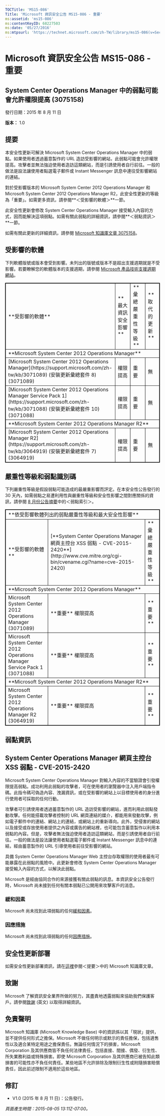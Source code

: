 ```yaml
---
TOCTitle: 'MS15-086'
Title: 'Microsoft 資訊安全公告 MS15-086 - 重要'
ms:assetid: 'ms15-086'
ms:contentKeyID: 68227503
ms:date: '05/27/2016'
ms:mtpsurl: 'https://technet.microsoft.com/zh-TW/library/ms15-086(v=Security.10)'
---
```


Microsoft 資訊安全公告 MS15-086 - 重要
======================================

System Center Operations Manager 中的弱點可能會允許權限提高 (3075158)
---------------------------------------------------------------------

發行日期：2015 年 8 月 11 日

**版本：** 1.0

提要
----

本安全性更新可解決 Microsoft System Center Operations Manager 中的弱點。如果使用者透過蓄意製作的 URL 造訪受影響的網站，此弱點可能會允許權限提高。攻擊者並無法強迫使用者造訪這類網站，而是引誘使用者自行前往。一般的做法是設法讓使用者點選電子郵件或 Instant Messenger 訊息中連往受影響網站的連結。

對於受影響版本的 Microsoft System Center 2012 Operations Manager 和 Microsoft System Center 2012 Operations Manager R2，此安全性更新的等級為「重要」。如需更多資訊，請參閱**＜受影響的軟體＞**一節。

此安全性更新會修改 System Center Operations Manager 接受輸入內容的方式，因而能解決這項弱點。如需有關此弱點的詳細資訊，請參閱**＜弱點資訊＞**一節。

如需有關此更新的詳細資訊，請參閱 [Microsoft 知識庫文章 3075158](https://support.microsoft.com/zh-tw/kb/3075158)。

受影響的軟體
------------

下列軟體版號或版本會受到影響。未列出的版號或版本不是超出支援週期就是不受影響。若要瞭解您的軟體版本的支援週期，請參閱 [Microsoft 產品技術支援週期網站](https://support.microsoft.com/zh-tw/lifecycle)。

 
<p> </p>
<table style="border:1px solid black;">
<tr>
<td style="border:1px solid black;">
**受影響的軟體**

</td>
<td style="border:1px solid black;">
**最大資訊安全影響**

</td>
<td style="border:1px solid black;">
**彙總嚴重性等級**

</td>
<td style="border:1px solid black;">
**取代的更新**

</td>
</tr>
<tr>
<td style="border:1px solid black;" colspan="4">
**Microsoft System Center 2012 Operations Manager**

</td>
</tr>
<tr>
<td style="border:1px solid black;">
[Microsoft System Center 2012 Operations Manager](https://support.microsoft.com/zh-tw/kb/3071089)  
(安裝更新彙總套件 8)  
(3071089)

</td>
<td style="border:1px solid black;">
權限提高

</td>
<td style="border:1px solid black;">
重要

</td>
<td style="border:1px solid black;">
無

</td>
</tr>
<tr>
<td style="border:1px solid black;">
[Microsoft System Center 2012 Operations Manager Service Pack 1](https://support.microsoft.com/zh-tw/kb/3071088)  
(安裝更新彙總套件 10)  
(3071088)

</td>
<td style="border:1px solid black;">
權限提高

</td>
<td style="border:1px solid black;">
重要

</td>
<td style="border:1px solid black;">
無

</td>
</tr>
<tr>
<td style="border:1px solid black;" colspan="4">
**Microsoft System Center 2012 Operations Manager R2**

</td>
</tr>
<tr>
<td style="border:1px solid black;">
[Microsoft System Center 2012 Operations Manager R2](https://support.microsoft.com/zh-tw/kb/3064919)  
(安裝更新彙總套件 7)  
(3064919)

</td>
<td style="border:1px solid black;">
權限提高

</td>
<td style="border:1px solid black;">
重要

</td>
<td style="border:1px solid black;">
無

</td>
</tr>
</table>
 

嚴重性等級和弱點識別碼
----------------------

下列嚴重性等級是假設弱點可能造成的最嚴重影響而評定。在本安全性公告發行的 30 天內，如需弱點之易遭利用性與嚴重性等級和安全性影響之間對應關係的資訊，請參閱 [8 月份公告摘要](https://technet.microsoft.com/zh-tw/library/security/ms15-aug)中的＜弱點索引＞。

 
<p> </p>
<table style="border:1px solid black;">
<tr>
<td style="border:1px solid black;" colspan="3">
**依受影響軟體列出的弱點嚴重性等級和最大安全性影響**

</td>
</tr>
<tr>
<td style="border:1px solid black;">
**受影響的軟體**

</td>
<td style="border:1px solid black;">
[**System Center Operations Manager 網頁主控台 XSS 弱點 - CVE-2015-2420**](http://www.cve.mitre.org/cgi-bin/cvename.cgi?name=cve-2015-2420)

</td>
<td style="border:1px solid black;">
**彙總嚴重性等級**

</td>
</tr>
<tr>
<td style="border:1px solid black;" colspan="3">
**Microsoft System Center 2012 Operations Manager**

</td>
</tr>
<tr>
<td style="border:1px solid black;">
Microsoft System Center 2012 Operations Manager  
(3071089)

</td>
<td style="border:1px solid black;">
**重要**  
權限提高

</td>
<td style="border:1px solid black;">
**重要**

</td>
</tr>
<tr>
<td style="border:1px solid black;">
Microsoft System Center 2012 Operations Manager Service Pack 1  
(3071088)

</td>
<td style="border:1px solid black;">
**重要**  
權限提高

</td>
<td style="border:1px solid black;">
**重要**

</td>
</tr>
<tr>
<td style="border:1px solid black;" colspan="3">
**Microsoft System Center 2012 Operations Manager R2**

</td>
</tr>
<tr>
<td style="border:1px solid black;">
Microsoft System Center 2012 Operations Manager R2  
(3064919)

</td>
<td style="border:1px solid black;">
**重要**  
權限提高

</td>
<td style="border:1px solid black;">
**重要**

</td>
</tr>
</table>
 

弱點資訊
--------

System Center Operations Manager 網頁主控台 XSS 弱點 - CVE-2015-2420
--------------------------------------------------------------------

Microsoft System Center Operations Manager 對輸入內容的不當驗證會引發權限提高弱點。成功利用此弱點的攻擊者，可在使用者的瀏覽器中注入用戶端指令碼。此指令碼可偽造內容、洩漏資訊，或在受影響的網站上以目標使用者的身分進行使用者可採取的任何行動。

攻擊者可引誘使用者透過蓄意製作的 URL 造訪受影響的網站，進而利用此弱點發動攻擊。任何能搭載攻擊者控制的 URL 網頁連結的媒介，都能用來發動攻擊，例如電子郵件中的連結、網站上的連結，或網站上的重新導向。此外，受侵害的網站以及接受或存放使用者提供之內容或廣告的網站裡，也可能包含蓄意製作以利用本弱點的內容。但是，攻擊者無法強迫使用者造訪這類網站，而是引誘使用者自行前往。一般的做法是設法讓使用者點選電子郵件或 Instant Messenger 訊息中的連結，經由蓄意製作的 URL 引導使用者前往受影響的網站。

具備 System Center Operations Manager Web 主控台存取權限的使用者最有可能暴露在此弱點的風險中。此更新會修改 System Center Operations Manager 接受輸入內容的方式，以解決此弱點。

Microsoft 是經由協同合作的來源接獲有關此弱點的訊息。本資訊安全公告發行時，Microsoft 尚未接到任何有關本弱點已公開用來攻擊客戶的消息。

### 緩和因素

Microsoft 尚未找到此項弱點的任何[緩和因素](https://technet.microsoft.com/zh-tw/library/security/dn848375.aspx)。

### 因應措施

Microsoft 尚未找到此項弱點的任何[因應措施](https://technet.microsoft.com/zh-tw/library/security/dn848375.aspx)。

安全性更新部署
--------------

如需安全性更新部署資訊，請在[這裡](#kbarticle)參閱＜提要＞中的 Microsoft 知識庫文章。

致謝
----

Microsoft 了解資訊安全業界所做的努力，其盡責地透露弱點來協助我們保護客戶。請參閱[致謝](https://technet.microsoft.com/zh-tw/library/security/dn903755.aspx) (英文) 以取得詳細資訊。

免責聲明
--------

Microsoft 知識庫 (Microsoft Knowledge Base) 中的資訊係以其「現狀」提供，並不提供任何形式之擔保。Microsoft 不做任何明示或默示的責任擔保，包括適售性以及適合某特定用途之擔保責任。無論任何情況下的損害，Microsoft Corporation 及其供應商皆不負任何法律責任，包括直接、間接、偶發、衍生性、所失業務利益或特殊損害。即使 Microsoft Corporation 及其供應商已被告知此類損害的可能性亦不負任何責任。某些地區不允許排除及限制衍生性或附隨損害賠償責任，因此前述限制不適用於這些地區。

修訂
----

-   V1.0 (2015 年 8 月 11 日)：公告發行。

*頁面產生時間：2015-08-05 13:11Z-07:00。*
